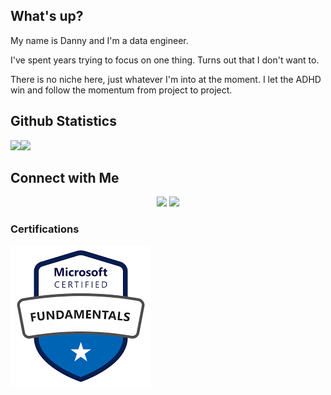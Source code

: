 ## What's up? 

My name is Danny and I'm a data engineer.

I've spent years trying to focus on one thing. Turns out that I don't want to. 

There is no niche here, just whatever I'm into at the moment. I let the ADHD win and follow the momentum from project to project.  

## Github Statistics

<img src="https://github-readme-stats.vercel.app/api?username=dannyvilchez&theme=dracula" width="60%" /><img src="https://github-readme-stats.vercel.app/api/top-langs/?username=dannyvilchez&theme=dracula" width="30%" />
<br>

## Connect with Me

<p align="center">
<a href="https://linkedin.com/in/vilchezdanny"><img src="https://img.shields.io/badge/LinkedIn-blue"/></a>
<a href="https://x.com/_dannyvilchez"><img src="https://img.shields.io/badge/%E2%80%8E-black?logo=X&logoColor=white&style=for-the-badge" /></a>
</p>


### Certifications

![az900](az900.png)



<!--
<a href="https://www.dannyvilchez.com"><img src="https://img.shields.io/badge/dannyvilchez?style=flat&logo=Google-Chrome&logoColor=white"/></a>
ADD Blog

<a href="mailto:hello@dannyvilchez.com"><img src="https://img.shields.io/badge/?style=flat&logo=Gmail&logoColor=white"/></a>
--> 
